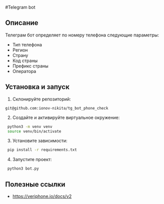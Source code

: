 #Telegram bot

## Описание

Телеграм бот определяет по номеру телефона следующие параметры:
* Тип телефона
* Регион
* Страну
* Код страны
* Префикс страны
* Оператора

## Установка и запуск

1. Склонируйте репозиторий:
 ```ssh
 git@github.com:ionov-nikita/tg_bot_phone_check
 ```
2. Создайте и активируйте виртуальное окружение:
 ```sh
  python3 -m venv venv
  source venv/bin/activate
  ```
3. Установите зависимости:
 ```sh
  pip install -r requirements.txt
 ```
4. Запустите проект:
 ```sh
  python3 bot.py
 ```

## Полезные ссылки

* https://veriphone.io/docs/v2
